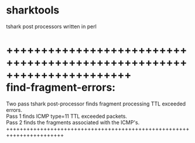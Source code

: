 # sharktools
tshark post processors written in perl

++++++++++++++++++++++++++++++++++++++++++++++++++++++++++++++++++++++  
find-fragment-errors:
======================
Two pass tshark post-processor finds fragment processing TTL exceeded errors.  
Pass 1 finds ICMP type=11 TTL exceeded packets.  
Pass 2 finds the fragments associated with the ICMP's.  
+++++++++++++++++++++++++++++++++++++++++++++++++++++++++++++++++++++++
